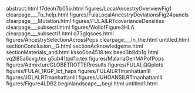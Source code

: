 abstract.html
f7deoh7b05o.html
figures/LocalAncestryOverviewFig1
clearpage___To_help.html
figures/FulaLocalAncestryDeviationsFig24panels
clearpage___Mutation.html
figures/FULAILRTcovarianceDensities
clearpage___subsecti.html
figures/WollofFigure3HLA
clearpage___subsecti1.html
q73glqsoes.html
figures/AncestrySelectionAcrossPops
clearpage___In_the.html
untitled.html
sectionConclusion__G.html
sectionAcknowledgeme.html
sectionMaterials_and.html
ksso0on4518.tex
beeo3b9db1g.html
vq2l85a6cvg.tex
g5ub41tpd1o.tex
figures/MalariaGenMAPofPops
figures/AdmixtureGLOBETROTTERresults
figures/FULAI_QQplots
figures/FULAI_1KGP_lct_haps
figures/FULAILRTmanhattanIII
figures/JOLALRTmanhattanIII
figures/JUHOANSILRTmanhattanIII
figures/Figure4LDB2
beginlandscape__begi.html
untitled1.html